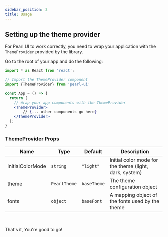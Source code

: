```yaml
---
sidebar_position: 2
title: Usage
---
```


## Setting up the theme provider

For Pearl UI to work correctly, you need to wrap your application with the `ThemeProvider` provided by the library.

Go to the root of your app and do the following:

```jsx title="App.tsx"
import * as React from 'react';

// Import the ThemeProvider component
import {ThemeProvider} from 'pearl-ui'

const App = () => {
  return (
    // Wrap your app components with the ThemeProvider
    <ThemeProvider>
        // {... other components go here}
    </ThemeProvider>
  );
}
```

### ThemeProvider Props

| Name | Type | Default | Description |
|-----|-----|-----|-----|
| initialColorMode | `string` | `"light"` | Initial color mode for the theme (light, dark, system) |
| theme | `PearlTheme` | `baseTheme` | The theme configuration object |
| fonts | `object` | `baseFont` | A mapping object of the fonts used by the theme | 

<br />

That's it, You're good to go!
